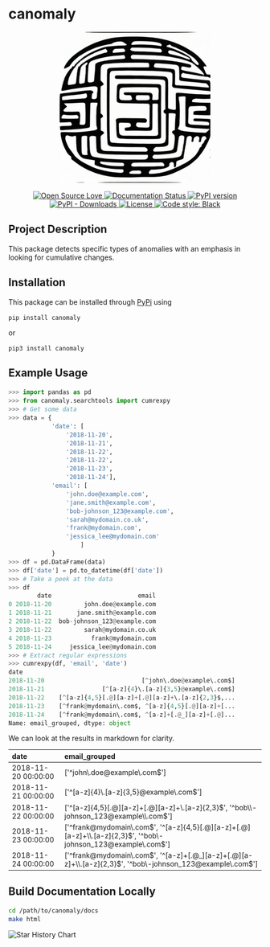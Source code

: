 # canomaly

<p align="center">
	<img src="imgs/logo.jpeg" alt='Searching for cumulative anomalies.' width="300"/>
</p>

<p align="center">
	<a href="https://github.com/ellerbrock/open-source-badges/" target="_blank">
		<img alt="Open Source Love" src="https://badges.frapsoft.com/os/v1/open-source.png?v=103">
	</a>
	<a href="https://canomaly.readthedocs.io/en/latest/?badge=latest" target="_blank">
		<img alt="Documentation Status" src="https://readthedocs.org/projects/canomaly/badge/?version=latest">
	</a>
	<a href="https://badge.fury.io/py/canomaly" target="_blank">
		<img alt="PyPI version" src="https://badge.fury.io/py/canomaly.svg">
	</a>
	<a href="https://img.shields.io/pypi/dm/canomaly" target="_blank">
		<img alt="PyPI - Downloads" src="https://img.shields.io/pypi/dm/canaomly">
	</a>
	<a href="https://github.com/galenseilis/canomaly/blob/main/LICENSE" target="_blank">
		<img alt="License" src="https://img.shields.io/badge/License-GNU--GPL-blue.svg">
	</a>
	<a href="https://github.com/psf/black" target="_blank">
		<img alt="Code style: Black" src="https://img.shields.io/badge/code%20style-black-000000.svg">
	</a>
</p>

## Project Description
This package detects specific types of anomalies with an emphasis in looking for cumulative changes. 

## Installation
This package can be installed through [PyPi](https://pypi.org/project/canomaly/) using

```
pip install canomaly
```
or 
```
pip3 install canomaly
```

## Example Usage

```python
>>> import pandas as pd
>>> from canomaly.searchtools import cumrexpy
>>> # Get some data
>>> data = {
            'date': [
                '2018-11-20',
                '2018-11-21',
                '2018-11-22',
                '2018-11-22',
                '2018-11-23',
                '2018-11-24'],
            'email': [
                'john.doe@example.com',
                'jane.smith@example.com',
                'bob-johnson_123@example.com',
                'sarah@mydomain.co.uk',
                'frank@mydomain.com',
                'jessica_lee@mydomain.com'
                    ]
            }
>>> df = pd.DataFrame(data)
>>> df['date'] = pd.to_datetime(df['date'])
>>> # Take a peek at the data
>>> df
        date                        email
0 2018-11-20         john.doe@example.com
1 2018-11-21       jane.smith@example.com
2 2018-11-22  bob-johnson_123@example.com
3 2018-11-22         sarah@mydomain.co.uk
4 2018-11-23           frank@mydomain.com
5 2018-11-24     jessica_lee@mydomain.com
>>> # Extract regular expressions
>>> cumrexpy(df, 'email', 'date')
date
2018-11-20                           [^john\.doe@example\.com$]
2018-11-21                [^[a-z]{4}\.[a-z]{3,5}@example\.com$]
2018-11-22    [^[a-z]{4,5}[.@][a-z]+[.@][a-z]+\.[a-z]{2,3}$,...
2018-11-23    [^frank@mydomain\.com$, ^[a-z]{4,5}[.@][a-z]+[...
2018-11-24    [^frank@mydomain\.com$, ^[a-z]+[.@_][a-z]+[.@]...
Name: email_grouped, dtype: object
```

We can look at the results in markdown for clarity.

| date                | email_grouped                                                                                                    |
|:--------------------|:-----------------------------------------------------------------------------------------------------------------|
| 2018-11-20 00:00:00 | ['^john\\.doe@example\\.com$']                                                                                   |
| 2018-11-21 00:00:00 | ['^[a-z]{4}\\.[a-z]{3,5}@example\\.com$']                                                                        |
| 2018-11-22 00:00:00 | ['^[a-z]{4,5}[.@][a-z]+[.@][a-z]+\\.[a-z]{2,3}$', '^bob\\-johnson_123@example\\.com$']                           |
| 2018-11-23 00:00:00 | ['^frank@mydomain\\.com$', '^[a-z]{4,5}[.@][a-z]+[.@][a-z]+\\.[a-z]{2,3}$', '^bob\\-johnson_123@example\\.com$'] |
| 2018-11-24 00:00:00 | ['^frank@mydomain\\.com$', '^[a-z]+[.@_][a-z]+[.@][a-z]+\\.[a-z]{2,3}$', '^bob\\-johnson_123@example\\.com$']    |

## Build Documentation Locally
```bash
cd /path/to/canomaly/docs
make html
```


![Star History Chart](https://api.star-history.com/svg?repos=galenseilis/canomaly&type=Date)

